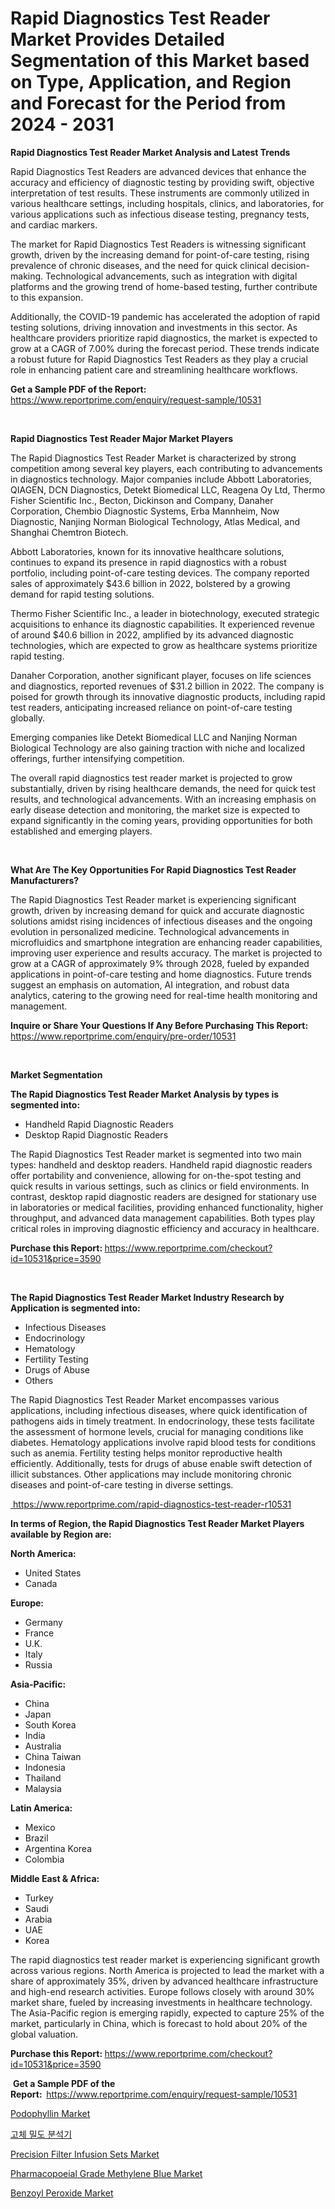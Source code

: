 <p><h1>Rapid Diagnostics Test Reader Market Provides Detailed Segmentation of this Market based on Type, Application, and Region and Forecast for the Period from 2024 - 2031</h1></p><p><strong>Rapid Diagnostics Test Reader Market Analysis and Latest Trends</strong></p>
<p><p>Rapid Diagnostics Test Readers are advanced devices that enhance the accuracy and efficiency of diagnostic testing by providing swift, objective interpretation of test results. These instruments are commonly utilized in various healthcare settings, including hospitals, clinics, and laboratories, for various applications such as infectious disease testing, pregnancy tests, and cardiac markers. </p><p>The market for Rapid Diagnostics Test Readers is witnessing significant growth, driven by the increasing demand for point-of-care testing, rising prevalence of chronic diseases, and the need for quick clinical decision-making. Technological advancements, such as integration with digital platforms and the growing trend of home-based testing, further contribute to this expansion. </p><p>Additionally, the COVID-19 pandemic has accelerated the adoption of rapid testing solutions, driving innovation and investments in this sector. As healthcare providers prioritize rapid diagnostics, the market is expected to grow at a CAGR of 7.00% during the forecast period. These trends indicate a robust future for Rapid Diagnostics Test Readers as they play a crucial role in enhancing patient care and streamlining healthcare workflows.</p></p>
<p><strong>Get a Sample PDF of the Report:&nbsp;</strong> <a href="https://www.reportprime.com/enquiry/request-sample/10531">https://www.reportprime.com/enquiry/request-sample/10531</a></p>
<p>&nbsp;</p>
<p><strong>Rapid Diagnostics Test Reader Major Market Players</strong></p>
<p><p>The Rapid Diagnostics Test Reader Market is characterized by strong competition among several key players, each contributing to advancements in diagnostics technology. Major companies include Abbott Laboratories, QIAGEN, DCN Diagnostics, Detekt Biomedical LLC, Reagena Oy Ltd, Thermo Fisher Scientific Inc., Becton, Dickinson and Company, Danaher Corporation, Chembio Diagnostic Systems, Erba Mannheim, Now Diagnostic, Nanjing Norman Biological Technology, Atlas Medical, and Shanghai Chemtron Biotech.</p><p>Abbott Laboratories, known for its innovative healthcare solutions, continues to expand its presence in rapid diagnostics with a robust portfolio, including point-of-care testing devices. The company reported sales of approximately $43.6 billion in 2022, bolstered by a growing demand for rapid testing solutions.</p><p>Thermo Fisher Scientific Inc., a leader in biotechnology, executed strategic acquisitions to enhance its diagnostic capabilities. It experienced revenue of around $40.6 billion in 2022, amplified by its advanced diagnostic technologies, which are expected to grow as healthcare systems prioritize rapid testing.</p><p>Danaher Corporation, another significant player, focuses on life sciences and diagnostics, reported revenues of $31.2 billion in 2022. The company is poised for growth through its innovative diagnostic products, including rapid test readers, anticipating increased reliance on point-of-care testing globally.</p><p>Emerging companies like Detekt Biomedical LLC and Nanjing Norman Biological Technology are also gaining traction with niche and localized offerings, further intensifying competition.</p><p>The overall rapid diagnostics test reader market is projected to grow substantially, driven by rising healthcare demands, the need for quick test results, and technological advancements. With an increasing emphasis on early disease detection and monitoring, the market size is expected to expand significantly in the coming years, providing opportunities for both established and emerging players.</p></p>
<p>&nbsp;</p>
<p><strong>What Are The Key Opportunities For Rapid Diagnostics Test Reader Manufacturers?</strong></p>
<p><p>The Rapid Diagnostics Test Reader market is experiencing significant growth, driven by increasing demand for quick and accurate diagnostic solutions amidst rising incidences of infectious diseases and the ongoing evolution in personalized medicine. Technological advancements in microfluidics and smartphone integration are enhancing reader capabilities, improving user experience and results accuracy. The market is projected to grow at a CAGR of approximately 9% through 2028, fueled by expanded applications in point-of-care testing and home diagnostics. Future trends suggest an emphasis on automation, AI integration, and robust data analytics, catering to the growing need for real-time health monitoring and management.</p></p>
<p><strong>Inquire or Share Your Questions If Any Before Purchasing This Report:</strong> <a href="https://www.reportprime.com/enquiry/pre-order/10531">https://www.reportprime.com/enquiry/pre-order/10531</a></p>
<p>&nbsp;</p>
<p><strong>Market Segmentation</strong></p>
<p><strong>The Rapid Diagnostics Test Reader Market Analysis by types is segmented into:</strong></p>
<p><ul><li>Handheld Rapid Diagnostic Readers</li><li>Desktop Rapid Diagnostic Readers</li></ul></p>
<p><p>The Rapid Diagnostics Test Reader market is segmented into two main types: handheld and desktop readers. Handheld rapid diagnostic readers offer portability and convenience, allowing for on-the-spot testing and quick results in various settings, such as clinics or field environments. In contrast, desktop rapid diagnostic readers are designed for stationary use in laboratories or medical facilities, providing enhanced functionality, higher throughput, and advanced data management capabilities. Both types play critical roles in improving diagnostic efficiency and accuracy in healthcare.</p></p>
<p><strong>Purchase this Report:&nbsp;</strong><a href="https://www.reportprime.com/checkout?id=10531&price=3590">https://www.reportprime.com/checkout?id=10531&price=3590</a></p>
<p>&nbsp;</p>
<p><strong>The Rapid Diagnostics Test Reader Market Industry Research by Application is segmented into:</strong></p>
<p><ul><li>Infectious Diseases</li><li>Endocrinology</li><li>Hematology</li><li>Fertility Testing</li><li>Drugs of Abuse</li><li>Others</li></ul></p>
<p><p>The Rapid Diagnostics Test Reader Market encompasses various applications, including infectious diseases, where quick identification of pathogens aids in timely treatment. In endocrinology, these tests facilitate the assessment of hormone levels, crucial for managing conditions like diabetes. Hematology applications involve rapid blood tests for conditions such as anemia. Fertility testing helps monitor reproductive health efficiently. Additionally, tests for drugs of abuse enable swift detection of illicit substances. Other applications may include monitoring chronic diseases and point-of-care testing in diverse settings.</p></p>
<p><a href="https://www.reportprime.com/rapid-diagnostics-test-reader-r10531">&nbsp;https://www.reportprime.com/rapid-diagnostics-test-reader-r10531</a></p>
<p><strong>In terms of Region, the Rapid Diagnostics Test Reader Market Players available by Region are:</strong></p>
<p>
    <p> <strong> North America: </strong>
        <ul>
            <li>United States</li>
            <li>Canada</li>
        </ul>
        </p> 
    <p> <strong> Europe: </strong>
        <ul>
            <li>Germany</li>
            <li>France</li>
            <li>U.K.</li>
            <li>Italy</li>
            <li>Russia</li>
        </ul>
        </p> 
    <p> <strong> Asia-Pacific: </strong>
        <ul>
            <li>China</li>
            <li>Japan</li>
            <li>South Korea</li>
            <li>India</li>
            <li>Australia</li>
            <li>China Taiwan</li>
            <li>Indonesia</li>
            <li>Thailand</li>
            <li>Malaysia</li>
        </ul>
        </p> 
    <p> <strong> Latin America: </strong>
        <ul>
            <li>Mexico</li>
            <li>Brazil</li>
            <li>Argentina Korea</li>
            <li>Colombia</li>
        </ul>
        </p> 
    <p> <strong> Middle East & Africa: </strong>
        <ul>
            <li>Turkey</li>
            <li>Saudi</li>
            <li>Arabia</li>
            <li>UAE</li>
            <li>Korea</li>
        </ul>
    </p>
    </p>
<p><p>The rapid diagnostics test reader market is experiencing significant growth across various regions. North America is projected to lead the market with a share of approximately 35%, driven by advanced healthcare infrastructure and high-end research activities. Europe follows closely with around 30% market share, fueled by increasing investments in healthcare technology. The Asia-Pacific region is emerging rapidly, expected to capture 25% of the market, particularly in China, which is forecast to hold about 20% of the global valuation.</p></p>
<p><strong>Purchase this Report: </strong><a href="https://www.reportprime.com/checkout?id=10531&price=3590">https://www.reportprime.com/checkout?id=10531&price=3590</a></p>
<p>&nbsp;<strong>Get a Sample PDF of the Report:&nbsp;&nbsp;</strong><a href="https://www.reportprime.com/enquiry/request-sample/10531">https://www.reportprime.com/enquiry/request-sample/10531</a></p>
<p><strong></strong></p>
<p><p><a href="https://www.linkedin.com/pulse/podophyllin-market-share-new-trends-analysis-its-type-application-daowe?trackingId=DShT%2B6hDQ0G%2BtwHl95%2BdVQ%3D%3D">Podophyllin Market</a></p><p><a href="https://medium.com/@wallacbahrtyinger567686/%EC%84%B8%EA%B3%84-solid-density-analyzer-market-%EC%9D%80-2024%EC%97%90%EC%84%9C-2031%EB%A1%9C-%EC%97%B0%ED%8F%89%EA%B7%A0-%EC%A6%9D%EA%B0%80%EC%9C%A8%EC%9D%84-%EB%B3%B4%EC%9D%BC-%EA%B2%83%EC%9C%BC%EB%A1%9C-%EC%98%88%EC%83%81%EB%90%A9%EB%8B%88%EB%8B%A4-7cf5ff9a771f">고체 밀도 분석기</a></p><p><a href="https://github.com/BryceTownsendr/Market-Research-Report-List-6/blob/main/precision-filter-infusion-sets-market.md">Precision Filter Infusion Sets Market</a></p><p><a href="https://medium.com/@bubursruntul3/the-global-pharmacopoeial-grade-methylene-blue-market-is-projected-to-experience-an-annual-growth-475d4c376f71">Pharmacopoeial Grade Methylene Blue Market</a></p><p><a href="https://www.linkedin.com/pulse/what-growth-opportunities-challenges-benzoyl-peroxide-market-tsufe?trackingId=V4SraAGZQgOkF%2BK6gNjYiA%3D%3D">Benzoyl Peroxide Market</a></p></p>